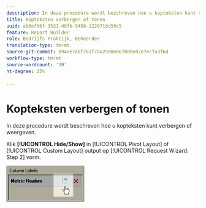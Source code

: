 ```yaml
---
description: In deze procedure wordt beschreven hoe u kopteksten kunt verbergen of weergeven.
title: Kopteksten verbergen of tonen
uuid: ab0ef56f-3531-48fb-9456-1220718d59c5
feature: Report Builder
role: Bedrijfs Praktijk, Beheerder
translation-type: tm+mt
source-git-commit: 894ee7a8f761f7aa2590e06708be82e7ecfa3f6d
workflow-type: tm+mt
source-wordcount: '39'
ht-degree: 25%

---
```



# Kopteksten verbergen of tonen

In deze procedure wordt beschreven hoe u kopteksten kunt verbergen of weergeven.

Klik **[!UICONTROL Hide/Show]** in [!UICONTROL Pivot Layout] of [!UICONTROL Custom Layout] output op [!UICONTROL Request Wizard: Step 2] vorm.

![](assets/hide_show_header.png)

